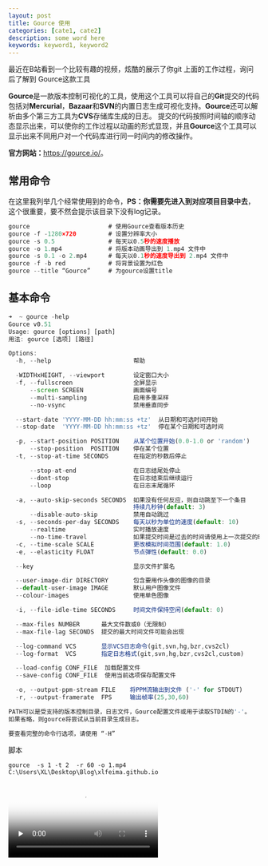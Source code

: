 ```yaml
---
layout: post
title: Gource 使用
categories: [cate1, cate2]
description: some word here
keywords: keyword1, keyword2
---
```


最近在B站看到一个比较有趣的视频，炫酷的展示了你git 上面的工作过程，询问后了解到 Gource这款工具

**Gource**是一款版本控制可视化的工具，使用这个工具可以将自己的**Git**提交的代码包括对**Mercurial**，**Bazaar**和**SVN**的内置日志生成可视化支持。**Gource**还可以解析由多个第三方工具为**CVS**存储库生成的日志。 提交的代码按照时间轴的顺序动态显示出来，可以使你的工作过程以动画的形式显现，并且**Gource**这个工具可以显示出来不同用户对一个代码库进行同一时间内的修改操作。

**官方网站：**<https://gource.io/>。

## 常用命令

在这里我列举几个经常使用到的命令，**PS：你需要先进入到对应项目目录中去**，这个很重要，要不然会提示该目录下没有log记录。

```javascript
gource                      # 使用Gource查看版本历史
gource -f -1280×720         # 设置分辨率大小
gource -s 0.5               # 每天以0.5秒的速度播放
gource -o 1.mp4             # 将版本动画导出到 1.mp4 文件中
gource -s 0.1 -o 2.mp4      # 每天以0.1秒的速度导出到 2.mp4 文件中
gource -f -b red            # 将背景设置为红色
gource --title “Gource”     # 为gource设置title
```

## 基本命令

```javascript
➜  ~ gource -help
Gource v0.51
Usage: gource [options] [path]
用法: gource [选项] [路径]

Options:
  -h, --help                       帮助

  -WIDTHxHEIGHT, --viewport        设定窗口大小
  -f, --fullscreen                 全屏显示
      --screen SCREEN              画面编号
      --multi-sampling             启用多重采样
      --no-vsync                   禁用垂直同步

  --start-date 'YYYY-MM-DD hh:mm:ss +tz'  从日期和可选时间开始
  --stop-date  'YYYY-MM-DD hh:mm:ss +tz'  停在某个日期和可选时间

  -p, --start-position POSITION    从某个位置开始(0.0-1.0 or 'random')
      --stop-position  POSITION    停在某个位置
  -t, --stop-at-time SECONDS       在指定的秒数后停止

      --stop-at-end                在日志结尾处停止
      --dont-stop                  在日志结束后继续运行
      --loop                       在日志末尾循环

  -a, --auto-skip-seconds SECONDS  如果没有任何反应，则自动跳至下一个条目
                                   持续几秒钟(default: 3)
      --disable-auto-skip          禁用自动跳过
  -s, --seconds-per-day SECONDS    每天以秒为单位的速度(default: 10)
      --realtime                   实时播放速度
      --no-time-travel             如果提交时间是过去的时间请使用上一次提交的时间
  -c, --time-scale SCALE           更改模拟时间范围(default: 1.0)
  -e, --elasticity FLOAT           节点弹性(default: 0.0)

  --key                            显示文件扩展名

  --user-image-dir DIRECTORY       包含要用作头像的图像的目录
  --default-user-image IMAGE       默认用户图像文件
  --colour-images                  使用单色图像

  -i, --file-idle-time SECONDS     时间文件保持空闲(default: 0)

  --max-files NUMBER      最大文件数或0（无限制）
  --max-file-lag SECONDS  提交的最大时间文件可能会出现

  --log-command VCS       显示VCS日志命令(git,svn,hg,bzr,cvs2cl)
  --log-format  VCS       指定日志格式(git,svn,hg,bzr,cvs2cl,custom)

  --load-config CONF_FILE  加载配置文件
  --save-config CONF_FILE  使用当前选项保存配置文件

  -o, --output-ppm-stream FILE    将PPM流输出到文件 ('-' for STDOUT)
  -r, --output-framerate  FPS     输出帧率(25,30,60)

PATH可以是受支持的版本控制目录，日志文件，Gource配置文件或用于读取STDIN的'-'。
如果省略，则gource将尝试从当前目录生成日志。

要查看完整的命令行选项，请使用 “-H”
```

脚本

```
gource  -s 1 -t 2  -r 60 -o 1.mp4  C:\Users\XL\Desktop\Blog\xlfeima.github.io
```

<video id="video" controls="" preload="none" poster="https://img-blog.csdnimg.cn/2019110817503031.png?x-oss-process=image/watermark,type_ZmFuZ3poZW5naGVpdGk,shadow_10,text_aHR0cHM6Ly9ibG9nLmNzZG4ubmV0L3dlaXhpbl80MzE5NTUxMg==,size_16,color_FFFFFF,t_70">
<source id="mp4" src="http://clips.vorwaerts-gmbh.de/big_buck_bunny.mp4" type="video/mp4">
</video>
